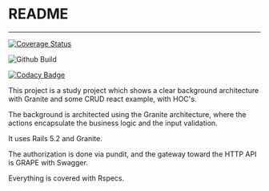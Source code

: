 # README
--------

[![Coverage Status](https://coveralls.io/repos/github/orbanbotond/ReactBikes/badge.svg?branch=master)](https://coveralls.io/github/orbanbotond/ReactBikes?branch=master)

![Github Build](https://github.com/orbanbotond/ReactBikes/actions/workflows/main.yml/badge.svg)

[![Codacy Badge](https://api.codacy.com/project/badge/Grade/7ca05ca537e84d9f8273eeb15ab245c8)](https://www.codacy.com/manual/orbanbotond/ReactBikes?utm_source=github.com&amp;utm_medium=referral&amp;utm_content=orbanbotond/ReactBikes&amp;utm_campaign=Badge_Grade)

This project is a study project which shows a clear background architecture with Granite and some CRUD react example, with HOC's.


The background is architected using the Granite architecture, where the actions encapsulate the business logic and the input validation.


It uses Rails 5.2 and Granite.

The authorization is done via pundit, and the gateway toward the HTTP API is GRAPE with Swagger.

Everything is covered with Rspecs.
